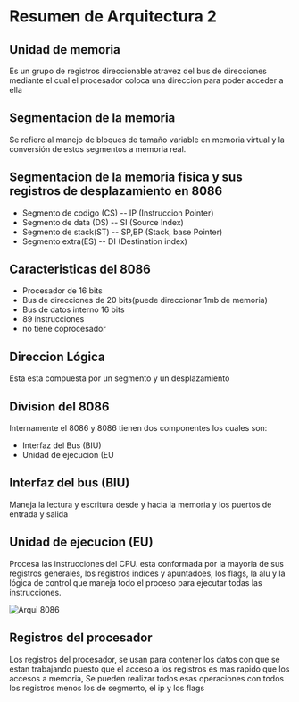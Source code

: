 # Resumen de Arquitectura 2

## Unidad de memoria

 Es un grupo de registros direccionable atravez del bus de direcciones mediante el cual el procesador coloca una direccion para poder acceder a ella 
## Segmentacion de la memoria
Se refiere al manejo de bloques de tamaño variable en memoria virtual y la conversión de estos segmentos a memoria real.  

## Segmentacion de la memoria fisica y sus registros de desplazamiento en 8086
* Segmento de codigo (CS) -- IP (Instruccion Pointer)
* Segmento de data (DS)   -- SI (Source Index)
* Segmento de stack(ST)   -- SP,BP (Stack, base Pointer)
* Segmento extra(ES)      -- DI (Destination index)


## Caracteristicas del 8086
* Procesador de 16 bits
* Bus de direcciones de 20 bits(puede direccionar 1mb de memoria)
* Bus de datos interno 16 bits
* 89 instrucciones
* no tiene coprocesador

## Direccion Lógica
Esta esta compuesta por un segmento y un desplazamiento

## Division del 8086

Internamente el 8086 y 8086 tienen dos componentes los cuales son:
* Interfaz del Bus (BIU)
* Unidad de ejecucion (EU

## Interfaz del bus (BIU)
Maneja la lectura y escritura desde y hacia la memoria y los puertos 
de entrada y salida


## Unidad de ejecucion (EU)
Procesa las instrucciones del CPU. esta conformada por la mayoria de sus registros generales, los registros indices y apuntadoes, los flags, la alu y la lógica de control que maneja todo el proceso para ejecutar todas las instrucciones.

![Arqui 8086](/8086.png)

## Registros del procesador 
Los registros del procesador, se usan para contener los datos con que se estan trabajando puesto que el acceso a los registros es mas rapido que los accesos a memoria,
Se pueden realizar todos esas operaciones con todos los registros menos los de segmento, el ip y los flags
